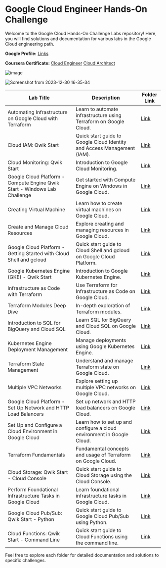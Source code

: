 # Google Cloud Engineer Hands-On Challenge

Welcome to the Google Cloud Hands-On Challenge Labs repository! Here, you will find solutions and documentation for various labs in the Google Cloud engineering path.

**Google Profile:** [Links](https://www.cloudskillsboost.google/public_profiles/373d33ab-7bd2-40c7-b56a-37e5579bc280)

**Coursera Certificate:**  [Cloud Engineer](https://coursera.org/share/bf8904dfe780aa1337d9ec58db446dc1)           [Cloud Architect](https://coursera.org/share/d1bc57bdd8a460647c88dc0a87648584)

![image](https://github.com/Dev0psKing/Google-Cloud-Hands_On/assets/99263767/10aa54ec-996b-44b8-9c1c-a29c07774201)

![Screenshot from 2023-12-30 16-35-34](https://github.com/Dev0psKing/Google-Cloud-Engineer-Challenge/assets/99263767/f7a0f63b-2beb-4e02-9c40-7eed1ae3f5f4)





| Lab Title                                                                 | Description                                                             | Folder Link                                                                                                                                             |
|---------------------------------------------------------------------------|-------------------------------------------------------------------------|---------------------------------------------------------------------------------------------------------------------------------------------------------|
| Automating Infrastructure on Google Cloud with Terraform                  | Learn to automate infrastructure using Terraform on Google Cloud.       | [Link](https://github.com/Dev0psKing/Google-Cloud-Hands_On/tree/master/Automating%20Infrastructure%20on%20Google%20Cloud%20with%20Terraform)            |
| Cloud IAM: Qwik Start                                                     | Quick start guide to Google Cloud Identity and Access Management (IAM). | [Link](https://github.com/Dev0psKing/Google-Cloud-Hands_On/tree/master/Cloud%20IAM%3A%20Qwik%20Start)                                                   |
| Cloud Monitoring: Qwik Start                                              | Introduction to Google Cloud Monitoring.                                | [Link](https://github.com/Dev0psKing/Google-Cloud-Hands_On/tree/master/Cloud%20Monitoring%3A%20Qwik%20Start)                                            |
| Google Cloud Platform - Compute Engine Qwik Start - Windows Lab Challenge | Get started with Compute Engine on Windows in Google Cloud.             | [Link](https://github.com/Dev0psKing/Google-Cloud-Hands_On/tree/master/Compute%20Engine%3A%20Qwik%20Start%20-%20Windows)                                |
| Creating Virtual Machine                                                  | Learn how to create virtual machines on Google Cloud.                   | [Link](https://github.com/Dev0psKing/Google-Cloud-Hands_On/tree/master/Creating%20Virtual%20Machine)                                                    |
| Create and Manage Cloud Resources                                         | Explore creating and managing resources in Google Cloud.                | [Link](https://github.com/Dev0psKing/Google-Cloud-Hands_On/tree/master/Creating%20and%20Managing%20Cloud%20Resources)                                   |
| Google Cloud Platform - Getting Started with Cloud Shell and gcloud       | Quick start guide to Cloud Shell and gcloud on Google Cloud Platform.   | [Link](https://github.com/Dev0psKing/Google-Cloud-Hands_On/tree/master/Getting%20Started%20with%20Cloud%20Shell%20and%20gcloud)                         |
| Google Kubernetes Engine (GKE) - Qwik Start                               | Introduction to Google Kubernetes Engine.                               | [Link](https://github.com/Dev0psKing/Google-Cloud-Hands_On/tree/master/Google%20Kubernetes%20Engine%20(GKE))                                            |
| Infrastructure as Code with Terraform                                     | Use Terraform for Infrastructure as Code on Google Cloud.               | [Link](https://github.com/Dev0psKing/Google-Cloud-Hands_On/tree/master/Infrastructure%20as%20Code%20with%20Terraform)                                   |
| Terraform Modules Deep Dive                                               | In-depth exploration of Terraform modules.                              | [Link](https://github.com/Dev0psKing/Google-Cloud-Hands_On/tree/master/Interact%20with%20Terraform%20Modules)                                           |
| Introduction to SQL for BigQuery and Cloud SQL                            | Learn SQL for BigQuery and Cloud SQL on Google Cloud.                   | [Link](https://github.com/Dev0psKing/Google-Cloud-Hands_On/tree/master/Introduction%20to%20SQL%20for%20BigQuery%20and%20Cloud%20SQL)                    |
| Kubernetes Engine Deployment Management                                   | Manage deployments using Google Kubernetes Engine.                      | [Link](https://github.com/Dev0psKing/Google-Cloud-Hands_On/tree/master/Managing%20Deployments%20Using%20Kubernetes%20Engine)                            |
| Terraform State Management                                                | Understand and manage Terraform state on Google Cloud.                  | [Link](https://github.com/Dev0psKing/Google-Cloud-Hands_On/tree/master/Managing%20Terraform%20State)                                                    |
| Multiple VPC Networks                                                     | Explore setting up multiple VPC networks on Google Cloud.               | [Link](https://github.com/Dev0psKing/Google-Cloud-Hands_On/tree/master/Multiple%20VPC%20Networks)                                                       |
| Google Cloud Platform - Set Up Network and HTTP Load Balancers            | Set up network and HTTP load balancers on Google Cloud.                 | [Link](https://github.com/Dev0psKing/Google-Cloud-Hands_On/tree/master/Set%20Up%20Network%20and%20HTTP%20Load%20Balancers)                              |
| Set Up and Configure a Cloud Environment in Google Cloud                  | Learn how to set up and configure a cloud environment in Google Cloud.  | [Link](https://github.com/Dev0psKing/Google-Cloud-Hands_On/tree/master/Set%20Up%20and%20Configure%20a%20Cloud%20Environment%20in%20Google%20Cloud)      |
| Terraform Fundamentals                                                    | Fundamental concepts and usage of Terraform on Google Cloud.            | [Link](https://github.com/Dev0psKing/Google-Cloud-Hands_On/tree/master/Terraform%20Fundamentals)                                                        |
| Cloud Storage: Qwik Start - Cloud Console                                 | Quick start guide to Cloud Storage using the Cloud Console.             | [Link](https://github.com/Dev0psKing/Google-Cloud-Hands_On/tree/master/Cloud%20Storage%3A%20Qwik%20Start%20-%20Cloud%20Console)                         |
| Perform Foundational Infrastructure Tasks in Google Cloud                 | Learn foundational infrastructure tasks in Google Cloud.                | [Link](https://github.com/Dev0psKing/Google-Cloud-Hands_On/blob/master/Perform%20Foundational%20Infrastructure%20Tasks%20in%20Google%20Cloud/README.md) |
| Google Cloud Pub/Sub: Qwik Start - Python                                 | Quick start guide to Google Cloud Pub/Sub using Python.                 | [Link](https://github.com/Dev0psKing/Google-Cloud-Hands_On/tree/master/Google%20Cloud%20Pub/Sub%3A%20Qwik%20Start%20-%20Python)                         |
| Cloud Functions: Qwik Start - Command Line                                | Quick start guide to Cloud Functions using the command line.            | [Link](https://github.com/Dev0psKing/Google-Cloud-Hands_On/blob/master/Cloud%20Functions:%20Qwik%20Start%20-%20Command%20Line/README.md)                |

Feel free to explore each folder for detailed documentation and solutions to specific challenges.


